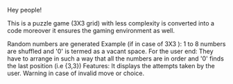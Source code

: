 Hey people!

This is a puzzle game (3X3 grid) with less complexity is converted into a code moreover it ensures the gaming environment as well.

Random numbers are generated 
Example (if in case of 3X3 ):
     1 to 8 numbers are shuffled and '0' is termed as a vacant space.
     For the user end: They have to arrange in such a way that all the numbers are in order and '0' finds the last position (i.e {3,3})
Features:
     It displays the attempts taken by the user.
     Warning in case of invalid move or choice.
     
